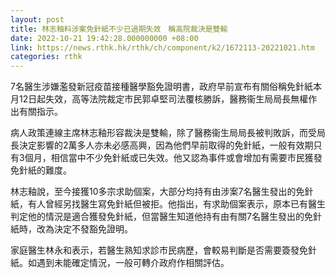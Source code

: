 ```yaml
---
layout: post
title: 林志釉料涉案免針紙不少已過期失效　稱高院裁決是雙輸
date: 2022-10-21 19:42:28.000000000 +08:00
link: https://news.rthk.hk/rthk/ch/component/k2/1672113-20221021.htm
categories: rthk
---
```


7名醫生涉嫌濫發新冠疫苗接種醫學豁免證明書，政府早前宣布有關俗稱免針紙本月12日起失效，高等法院裁定市民郭卓堅司法覆核勝訴，醫務衞生局局長無權作出有關指示。

病人政策連線主席林志釉形容裁決是雙輸，除了醫務衞生局局長被判敗訴，而受局長決定影響的2萬多人亦未必感高興，因為他們早前取得的免針紙，一般有效期只有3個月，相信當中不少免針紙或已失效。他又認為事件或會增加有需要市民獲發免針紙的難度。

林志釉說，至今接獲10多宗求助個案，大部分均持有由涉案7名醫生發出的免針紙，有人曾經另找醫生寫免針紙但被拒。他指出，有求助個案表示，原本已有醫生判定他的情況是適合獲發免針紙，但當醫生知道他持有由有關7名醫生發出的免針紙時，改為決定不發豁免證明。

家庭醫生林永和表示，若醫生熟知求診市民病歷，會較易判斷是否需要簽發免針紙。如遇到未能確定情況，一般可轉介政府作相關評估。
